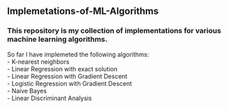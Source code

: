 ## Implemetations-of-ML-Algorithms
### This repository is my collection of implementations for various machine learning algorithms.
So far I have implemeted the following algorithms:
<br>
    - K-nearest neighbors
<br>
    - Linear Regression with exact solution
<br>
    - Linear Regression with Gradient Descent
<br>
    - Logistic Regression with Gradient Descent
<br>
    - Naive Bayes
<br>
    - Linear Discriminant Analysis
